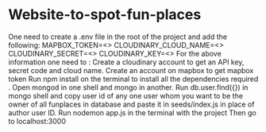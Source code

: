 # Website-to-spot-fun-places
One need to create a .env file in the root of the project and add the following:
MAPBOX_TOKEN=<>
CLOUDINARY_CLOUD_NAME=<>
CLOUDINARY_SECRET=<>
CLOUDINARY_KEY=<>
For the above information one need to :
Create a cloudinary account to get an API key, secret code and cloud name.
Create an account on mapbox to get mapbox token
Run npm install on the terminal to install all the dependencies required .
Open mongod in one shell and mongo in another.
Run db.user.find({}) in mongo shell and copy user id of any one user whom you want
to be the owner of all funplaces in database and paste it in seeds/index.js in place of
author user ID.
Run nodemon app.js in the terminal with the project Then go to localhost:3000
